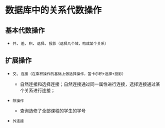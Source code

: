 # 数据库中的关系代数操作

## 基本代数操作
- `并`、`差`、`积`、`选择`、`投影（选择几个域，构成某个关系）`
## 扩展操作
- `交`、`连接（在乘积操作的基础上做选择操作，笛卡尔积+选择+投影）`
  - 自然连接和选择连接；自然连接通过同一属性进行连接，选择连接通过某个关系进行连接；
- `除操作`
  - 查询选修了全部课程的学生的学号
  
- `外连接`
